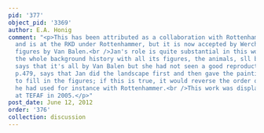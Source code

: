 ```yaml
---
pid: '377'
object_pid: '3369'
author: E.A. Honig
comment: "<p>This has been attributed as a collaboration with Rottenhammer before
  and is at the RKD under Rottenhammer, but it is now accepted by Werche as having
  figures by Van Balen.<br />Jan's role is quite substantial in this work: the landscape,
  the whole background history with all its figures, the animals, sll by Jan. Werche
  says that it's all by Van Balen but she had not seen a good reproduction.<br />Ertz,
  p.479, says that Jan did the landscape first and then gave the painting to Van Balen
  to fill in the figures; if this is true, it would reverse the order of working that
  he had used for instance with Rottenhammer.<br />This work was displayed in Maastricht
  at TEFAF in 2005.</p>"
post_date: June 12, 2012
order: '376'
collection: discussion
---
```

